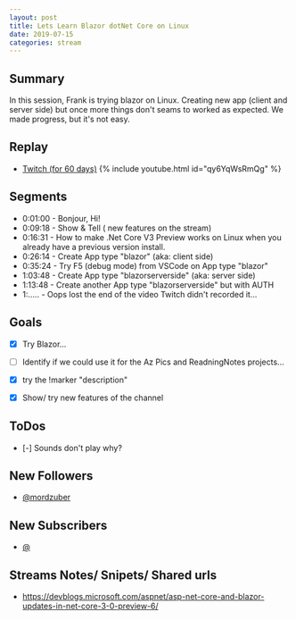 ```yaml
---
layout: post
title: Lets Learn Blazor dotNet Core on Linux
date: 2019-07-15
categories: stream
---
```


## Summary

In this session, Frank is trying blazor on Linux. Creating new app (client and server side) but once more things don't seams to worked as expected. We made progress, but it's not easy.

## Replay


- [Twitch (for 60 days)](https://www.twitch.tv/videos/453179037)
{% include youtube.html id="qy6YqWsRmQg" %}
<br/><!--more-->


Segments
--------

- 0:01:00 - Bonjour, Hi!
- 0:09:18 - Show & Tell ( new features on the stream)
- 0:16:31 - How to make .Net Core V3 Preview works on Linux when you already have a previous version install. 
- 0:26:14 - Create App type "blazor" (aka: client side)
- 0:35:24 - Try F5 (debug mode) from VSCode on  App type "blazor"
- 1:03:48 - Create App type "blazorserverside" (aka: server side)
- 1:13:48 - Create another App type "blazorserverside" but with AUTH
- 1:..... - Oops lost the end of the video Twitch didn't recorded it... 


Goals
-----

- [X] Try Blazor...
- [ ] Identify if we could use it for the Az Pics and ReadningNotes projects...
- [X] try the !marker "description"
- [X] Show/ try new features of the channel


ToDos
-----
- [-] Sounds don't play why?


New Followers
-------------

- [@mordzuber](https://www.twitch.tv/mordzuber )


New Subscribers
---------------

- [@](https://www.twitch.tv/)


Streams Notes/ Snipets/ Shared urls
-----------------------------------

- https://devblogs.microsoft.com/aspnet/asp-net-core-and-blazor-updates-in-net-core-3-0-preview-6/

